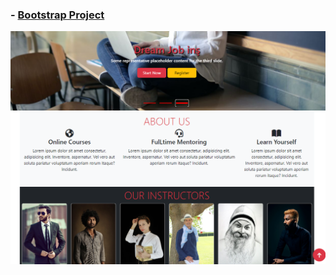 ### - [Bootstrap Project](ttps://yasinyagmur.github.io/Bootstrap-project/)
![](./img/Ekran%20g%C3%B6r%C3%BCnt%C3%BCs%C3%BC%202022-06-22%20152205.png)